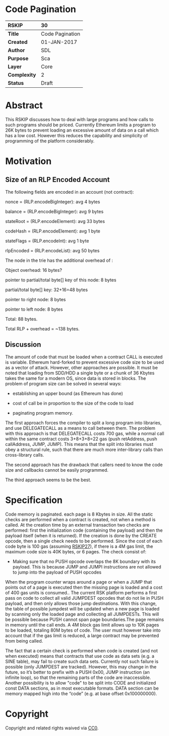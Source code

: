 # Code Pagination

|RSKIP          |30           |
| :------------ |:-------------|
|**Title**      |Code Pagination|
|**Created**    |01-JAN-2017 |
|**Author**     |SDL |
|**Purpose**    |Sca |
|**Layer**      |Core |
|**Complexity** |2 |
|**Status**     |Draft |

# **Abstract**

This RSKIP discusses how to deal with large programs and how calls to such programs should be priced. Currently Ethereum limits a program to 26K bytes to prevent loading an excessive amount of data on a call which has a low cost. However this reduces the capability and simplicity of programming of the platform considerably.

# **Motivation**

## Size of an RLP Encoded Account 

The following fields are encoded in an account (not contract):

nonce = (RLP.encodeBigInteger): avg 4 bytes

balance = (RLP.encodeBigInteger): avg 9 bytes

stateRoot = (RLP.encodeElement): avg 33 bytes

codeHash = (RLP.encodeElement): avg 1 byte

stateFlags = (RLP.encodeInt): avg 1 byte

rlpEncoded = (RLP.encodeList): avg 50 bytes

       

The node in the trie has the additional overhead of :

Object overhead:  16 bytes?

pointer to partial/total byte[] key of this node: 8 bytes

partial/total byte[] key: 32+16=48 bytes

pointer to right node: 8 bytes

pointer to left node: 8 bytes

Total: 88 bytes.

Total RLP + overhead = ~138 bytes.

## Discussion

The amount of code that must be loaded when a contract CALL is executed is variable. Ethereum hard-forked to prevent excessive code size to be used as a vector of attack. However, other approaches are possible. It must be noted that loading from SDD/HDD a single byte or a chunk of 36 Kbytes takes the same for a modern OS, since data is stored in blocks. The problem of program size can be solved in several ways: 

- establishing an upper bound (as Ethereum has done)

- cost of call be in proportion to the size of the code to load

- paginating program memory.

The first approach forces the compiler to split a long program into libraries, and use DELEGATECALL as a means to call between them. The problem with this approach is that DELEGATECALL costs 700 gas, while a normal call within the same contract costs 3+8+3+8=22 gas (push retAddress, push callAddress, JUMP, JUMP). This means that the split into libraries must obey a structural rule, such that there are much more inter-library calls than cross-library calls. 

The second approach has the drawback that callers need to know the code size and callbacks cannot  be easily programmed.

The third approach seems to be the best. 

# **Specification**

Code memory is paginated. each page is 8 Kbytes in size. All the static checks are performed when a contract is created, not when a method is called. At the creation time by an external transaction two checks are performed: first the initialization code (containing the payload) and then the payload itself (when it is returned). If the creation is done by the CREATE opcode, then a single check needs to be performed. Since the cost of each code byte is 100 gas (assuming [RSKIP27]), if there is a 4M gas limit, the maximum code size is 40K bytes, or 6 pages. The check consist of:

- Making sure that no PUSH opcode overlaps the 8K boundary with its payload. This is because JUMP and JUMPI instructions are not allowed to jump into the payload of PUSH opcodes

When the program counter wraps around a page or when a JUMP that points out of a page is executed then the missing page is loaded and a cost of 400 gas units is consumed.. The current RSK platform performs a first pass on code to collect all valid JUMPDEST opcodes that do not lie in PUSH payload, and then only allows those jump destinations. With this change, the table of possible jumpdest will be updated when a new page is loaded by scanning only the loaded page and collecting all JUMPDESTs. This will be possible because PUSH cannot span page boundaries.The page remains in memory until the call ends. A 4M block gas limit allows up to 10K pages to be loaded, totaling 80M bytes of code. The user must however take into account that if the gas limit is reduced, a large contract may be prevented from being called.  

The fact that a certain check is performed when code is created (and not when executed) means that contracts that use code as data sets (e.g. a SINE table), may fail to create such data sets. Currently not such failure is possible (only JUMPDEST are tracked). However, this may change in the future, so it’s better to prefix with a PUSH 0x00, JUMP instruction (an infinite loop), so that the remaining parts of the code are inaccessible. Another possibility is to allow "code" to be split into CODE and initialized const DATA sections, as in most executable formats. DATA section can be memory mapped high into the “code” (e.g.  at base offset 0x100000000). 

[RSKIP27]: https://github.com/rsksmart/RSKIPs/blob/master/IPs/RSKIP27.md

# **Copyright**

Copyright and related rights waived via [CC0](https://creativecommons.org/publicdomain/zero/1.0/).